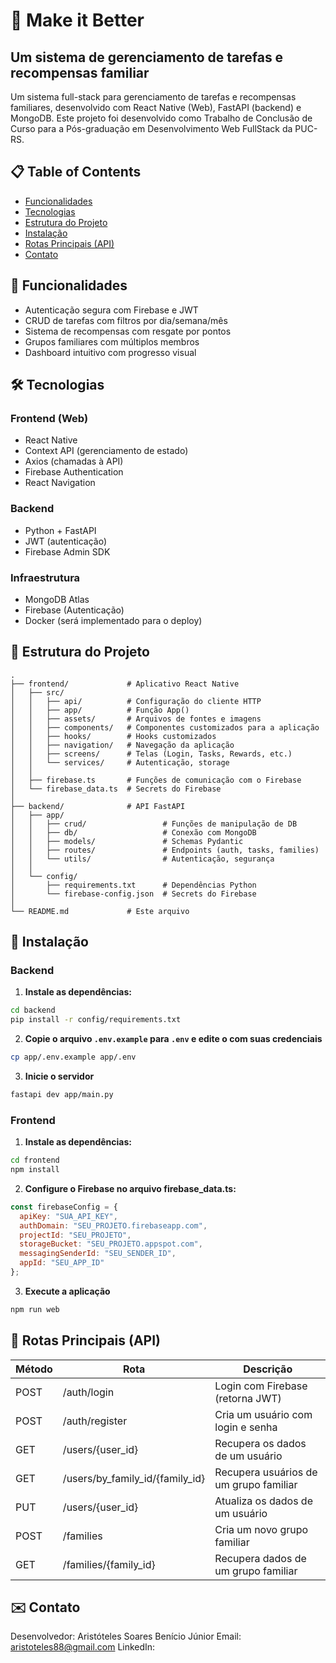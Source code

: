 # 📱 Make it Better
## Um sistema de gerenciamento de tarefas e recompensas familiar 

Um sistema full-stack para gerenciamento de tarefas e recompensas familiares, desenvolvido com React Native (Web), FastAPI (backend) e MongoDB.
Este projeto foi desenvolvido como Trabalho de Conclusão de Curso para a Pós-graduação em Desenvolvimento Web FullStack da PUC-RS.

## 📋 Table of Contents
- [Funcionalidades](#-funcionalidades)
- [Tecnologias](#-tecnologias)
- [Estrutura do Projeto](#-estrutura-do-projeto)
- [Instalação](#-instalação)
- [Rotas Principais (API)](#-rotas-principais-(api))
- [Contato](#-contato)

## 🚀 Funcionalidades

- Autenticação segura com Firebase e JWT
- CRUD de tarefas com filtros por dia/semana/mês
- Sistema de recompensas com resgate por pontos
- Grupos familiares com múltiplos membros
- Dashboard intuitivo com progresso visual

## 🛠️ Tecnologias

### Frontend (Web)

- React Native
- Context API (gerenciamento de estado)
- Axios (chamadas à API)
- Firebase Authentication
- React Navigation

### Backend

- Python + FastAPI
- JWT (autenticação)
- Firebase Admin SDK

### Infraestrutura

- MongoDB Atlas
- Firebase (Autenticação)
- Docker (será implementado para o deploy)

## 📂 Estrutura do Projeto

```
.
├── frontend/             # Aplicativo React Native
│   ├── src/
│   │   ├── api/          # Configuração do cliente HTTP
│   │   ├── app/          # Função App()
│   │   ├── assets/       # Arquivos de fontes e imagens
│   │   ├── components/   # Componentes customizados para a aplicação
│   │   ├── hooks/        # Hooks customizados
│   │   ├── navigation/   # Navegação da aplicação
│   │   ├── screens/      # Telas (Login, Tasks, Rewards, etc.)
│   │   └── services/     # Autenticação, storage
│   │
│   ├── firebase.ts       # Funções de comunicação com o Firebase
│   └── firebase_data.ts  # Secrets do Firebase
│
├── backend/              # API FastAPI
│   ├── app/
│   │   ├── crud/                 # Funções de manipulação de DB
│   │   ├── db/                   # Conexão com MongoDB
│   │   ├── models/               # Schemas Pydantic
│   │   ├── routes/               # Endpoints (auth, tasks, families)
│   │   └── utils/                # Autenticação, segurança
│   │
│   └── config/                   
│       ├── requirements.txt      # Dependências Python
│       └── firebase-config.json  # Secrets do Firebase
│
└── README.md             # Este arquivo
```

## 🚀 Instalação

### Backend

1. **Instale as dependências:**
```bash
cd backend
pip install -r config/requirements.txt
```

2. **Copie o arquivo `.env.example` para `.env` e edite o com suas credenciais**
```bash
cp app/.env.example app/.env
```

3. **Inicie o servidor**
```bash
fastapi dev app/main.py 
```

### Frontend

1. **Instale as dependências:**
```bash
cd frontend
npm install
```

2. **Configure o Firebase no arquivo firebase_data.ts:**
```javascript
const firebaseConfig = {
  apiKey: "SUA_API_KEY",
  authDomain: "SEU_PROJETO.firebaseapp.com",
  projectId: "SEU_PROJETO",
  storageBucket: "SEU_PROJETO.appspot.com",
  messagingSenderId: "SEU_SENDER_ID",
  appId: "SEU_APP_ID"
};
```

3. **Execute a aplicação**
```bash
npm run web
```


## 🌟 Rotas Principais (API)

|  Método   |     Rota                            |              Descrição                   |
|-----------|-------------------------------------|------------------------------------------|
|  POST     | /auth/login                         |	Login com Firebase (retorna JWT)       |
|  POST	   | /auth/register                      |	Cria um usuário com login e senha      |
|  GET	   | /users/{user_id}                    |	Recupera os dados de um usuário        |
|  GET	   | /users/by_family_id/{family_id}     |	Recupera usuários de um grupo familiar |
|  PUT	   | /users/{user_id}                    |	Atualiza os dados de um usuário        |
|  POST	   | /families                           |	Cria um novo grupo familiar            |
|  GET	   | /families/{family_id}               |	Recupera dados de um grupo familiar    |

## ✉️ Contato

Desenvolvedor: Aristóteles Soares Benício Júnior
Email: aristoteles88@gmail.com
LinkedIn: 
